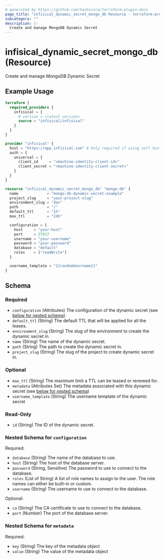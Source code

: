 ```yaml
---
# generated by https://github.com/hashicorp/terraform-plugin-docs
page_title: "infisical_dynamic_secret_mongo_db Resource - terraform-provider-infisical"
subcategory: ""
description: |-
  Create and manage MongoDB Dynamic Secret
---
```


# infisical_dynamic_secret_mongo_db (Resource)

Create and manage MongoDB Dynamic Secret

## Example Usage

```terraform
terraform {
  required_providers {
    infisical = {
      # version = <latest version>
      source = "infisical/infisical"
    }
  }
}

provider "infisical" {
  host = "https://app.infisical.com" # Only required if using self hosted instance of Infisical, default is https://app.infisical.com
  auth = {
    universal = {
      client_id     = "<machine-identity-client-id>"
      client_secret = "<machine-identity-client-secret>"
    }
  }
}

resource "infisical_dynamic_secret_mongo_db" "mongo-db" {
  name             = "mongo-db-dynamic-secret-example"
  project_slug     = "your-project-slug"
  environment_slug = "dev"
  path             = "/"
  default_ttl      = "1h"
  max_ttl          = "24h"

  configuration = {
    host     = "your-host"
    port     = 27017
    username = "your-username"
    password = "your-password"
    database = "default"
    roles    = ["readWrite"]
  }

  username_template = "{{randomUsername}}"
}
```

<!-- schema generated by tfplugindocs -->
## Schema

### Required

- `configuration` (Attributes) The configuration of the dynamic secret (see [below for nested schema](#nestedatt--configuration))
- `default_ttl` (String) The default TTL that will be applied for all the leases.
- `environment_slug` (String) The slug of the environment to create the dynamic secret in.
- `name` (String) The name of the dynamic secret.
- `path` (String) The path to create the dynamic secret in.
- `project_slug` (String) The slug of the project to create dynamic secret in.

### Optional

- `max_ttl` (String) The maximum limit a TTL can be leased or renewed for.
- `metadata` (Attributes Set) The metadata associated with this dynamic secret (see [below for nested schema](#nestedatt--metadata))
- `username_template` (String) The username template of the dynamic secret

### Read-Only

- `id` (String) The ID of the dynamic secret.

<a id="nestedatt--configuration"></a>
### Nested Schema for `configuration`

Required:

- `database` (String) The name of the database to use.
- `host` (String) The host of the database server.
- `password` (String, Sensitive) The password to use to connect to the database.
- `roles` (List of String) A list of role names to assign to the user. The role names can either be built-in or custom.
- `username` (String) The username to use to connect to the database.

Optional:

- `ca` (String) The CA certificate to use to connect to the database.
- `port` (Number) The port of the database server.


<a id="nestedatt--metadata"></a>
### Nested Schema for `metadata`

Required:

- `key` (String) The key of the metadata object
- `value` (String) The value of the metadata object
